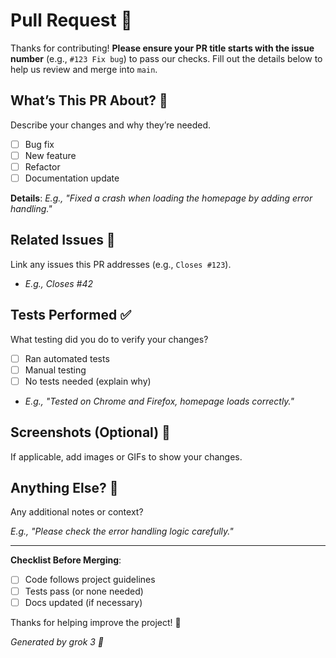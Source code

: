 # Pull Request 🚀

Thanks for contributing! **Please ensure your PR title starts with the issue number** (e.g., `#123 Fix bug`) to pass our checks. Fill out the details below to help us review and merge into `main`.

## What’s This PR About? 📝

Describe your changes and why they’re needed.

- [ ] Bug fix
- [ ] New feature
- [ ] Refactor
- [ ] Documentation update

**Details**:
_E.g., "Fixed a crash when loading the homepage by adding error handling."_

## Related Issues 🔗

Link any issues this PR addresses (e.g., `Closes #123`).

- _E.g., Closes #42_

## Tests Performed ✅

What testing did you do to verify your changes?

- [ ] Ran automated tests
- [ ] Manual testing
- [ ] No tests needed (explain why)
- _E.g., "Tested on Chrome and Firefox, homepage loads correctly."_

## Screenshots (Optional) 📸

If applicable, add images or GIFs to show your changes.

## Anything Else? 💬

Any additional notes or context?

_E.g., "Please check the error handling logic carefully."_

---

**Checklist Before Merging**:

- [ ] Code follows project guidelines
- [ ] Tests pass (or none needed)
- [ ] Docs updated (if necessary)

Thanks for helping improve the project! 🎉

_Generated by grok 3 🥶_
